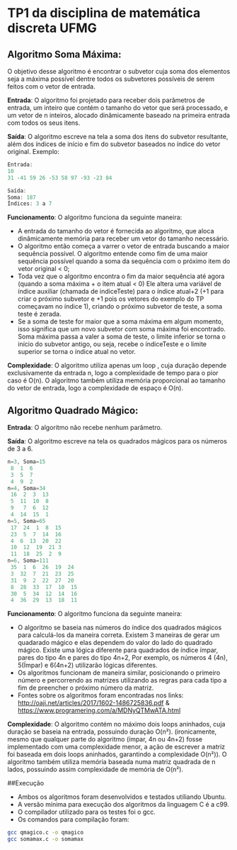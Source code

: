 # TP1 da disciplina de matemática discreta UFMG
## Algoritmo Soma Máxima:
  O objetivo desse algoritmo é encontrar o subvetor cuja soma dos elementos seja 
  a máxima possível dentre todos os subvetores possíveis de serem feitos com o vetor de entrada.
  
  **Entrada**: O algoritmo foi projetado para receber dois parâmetros de entrada, um inteiro que contém o tamanho do vetor que será processado, 
  e um vetor de n inteiros, alocado dinâmicamente baseado na primeira entrada com todos os seus itens.
  
  **Saída**: O algoritmo escreve na tela a soma dos itens do subvetor resultante, além dos índices de início e fim do subvetor baseados no
  índice do vetor original. Exemplo:
  
```C
Entrada:
10
31 -41 59 26 -53 58 97 -93 -23 84
```

```C
Saída:
Soma: 187
Índices: 3 a 7
```
  
**Funcionamento**: O algoritmo funciona da seguinte maneira:

* A entrada do tamanho do vetor é fornecida ao algoritmo, que aloca dinâmicamente memória para receber um vetor do tamanho necessário.
* O algoritmo então começa a varrer o vetor de entrada buscando a maior sequência possível. O algoritmo entende como fim de uma maior sequência possível quando a soma da sequência com o próximo item do vetor original < 0;
* Toda vez que o algoritmo encontra o fim da maior sequência até agora (quando a soma máxima + o item atual < 0) Ele altera uma variável
de índice auxiliar (chamada de indiceTeste) para o índice atual+2 (+1 para criar o próximo subvetor e +1 pois os vetores do exemplo do 
TP começavam no índice 1), criando o próximo subvetor de teste, a soma teste é zerada.
* Se a soma de teste for maior que a soma máxima em algum momento, isso significa que um novo subvetor com soma máxima
foi encontrado. Soma máxima passa a valer a soma de teste, o limite inferior se torna o início do subvetor antigo, ou
seja, recebe o índiceTeste e o limite superior se torna o índice atual no vetor.

  
**Complexidade**: O algoritmo utiliza apenas um loop , cuja duração depende exclusivamente da entrada n, logo a complexidade de tempo para o pior caso é O(n).
O algoritmo também utiliza memória proporcional ao tamanho do vetor de entrada, logo a complexidade de espaço é O(n).

## Algoritmo Quadrado Mágico:
**Entrada**: O algoritmo não recebe nenhum parâmetro.


**Saída**: O algoritmo escreve na tela os quadrados mágicos para os números de 3 a 6.
```C
n=3, Soma=15 
 8  1  6 
 3  5  7 
 4  9  2 
n=4, Soma=34 
 16  2  3  13 
 5  11  10  8 
 9   7  6  12 
 4  14  15  1 
n=5, Soma=65 
 17  24  1  8  15 
 23  5  7  14  16 
 4  6  13  20  22 
 10  12  19  21 3 
 11  18  25  2  9 
n=6, Soma=111 
 35  1  6  26  19  24 
 3  32  7  21  23  25 
 31  9  2  22  27  20 
 8  28  33  17  10  15 
 30  5  34  12  14  16 
 4  36  29  13  18  11 
```
**Funcionamento**: O algoritmo funciona da seguinte maneira:

* O algoritmo se baseia nas números do índice dos quadrados mágicos para calculá-los da maneira correta. Existem 3 maneiras de gerar um quadarado 
mágico e elas dependem do valor do lado do quadrado mágico. Existe uma lógica diferente para quadrados de índice ímpar, pares do tipo 4n e pares do tipo 4n+2,
Por exemplo, os números 4 (4n), 5(Ímpar) e 6(4n+2) utilizarão lógicas diferentes.
* Os algoritmos funcionam de maneira similar, posicionando o primeiro número e percorrendo as matrizes utilizando as regras para cada tipo a fim
de preencher o próximo número da matriz.
* Fontes sobre os algoritmos foram encontradas nos links: http://oaji.net/articles/2017/1602-1486725836.pdf & https://www.programering.com/a/MDNyQTMwATA.html


**Complexidade**: O algoritmo contém no máximo dois loops aninhados, cuja duração se baseia na entrada, possuindo duração O(n²). (ironicamente,
mesmo que qualquer parte do algoritmo (ímpar, 4n ou 4n+2) fosse implementado com uma complexidade menor, a ação de escrever a matriz
foi baseada em dois loops aninhados, garantindo a complexidade O(n²)). O algoritmo também utiliza memória baseada numa matriz quadrada de n
lados, possuindo assim complexidade de memória de O(n²).

##Execução
* Ambos os algoritmos foram desenvolvidos e testados utiliando Ubuntu. 
* A versão mínima para execução dos algoritmos da linguagem C é a c99.
* O compilador utilizado para os testes foi o gcc.
* Os comandos para compilação foram:

```bash
gcc qmagico.c -o qmagico
gcc somamax.c -o somamax
```

